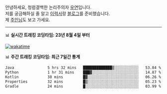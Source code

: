 안녕하세요, 청렴결백한 논리주의자 [우연](https://dev-wooyeon.github.io/quiz-app/)입니다.  
저를 궁금해하실 줄 알고 [이력서](https://ieunune.notion.site/d836ecc9172144d4b39f185b89f16a62)랑 [블로그](https://notion-blog-ieunune.vercel.app)를 준비했습니다.  
제 [주인님](https://www.instagram.com/lovely_hiru_hari_s2/)도 보고 가세요.

---

📊 **실시간 트래킹 코딩타임: 23년 8월 4일 부터**  

[![wakatime](https://wakatime.com/badge/user/099dd627-fdab-4072-b87a-fa91c7a76d8d.svg?style=for-the-badge)](https://wakatime.com/@099dd627-fdab-4072-b87a-fa91c7a76d8d)

📊 **주간 트래킹 코딩타임: 최근 7일간 통계**

<!--START_SECTION:waka-->

```txt
Java               5 hrs 32 mins   █████████████▒░░░░░░░░░░░   53.84 %
Python             1 hr 31 mins    ███▓░░░░░░░░░░░░░░░░░░░░░   14.87 %
Kotlin             38 mins         █▓░░░░░░░░░░░░░░░░░░░░░░░   06.26 %
Properties         32 mins         █▒░░░░░░░░░░░░░░░░░░░░░░░   05.23 %
Gradle             24 mins         █░░░░░░░░░░░░░░░░░░░░░░░░   03.99 %
```

<!--END_SECTION:waka-->

<!-- ![](./profile-3d-contrib/profile-night-view.svg)-->
